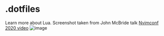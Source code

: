# .dotfiles
Learn more about Lua. Screenshot taken from John McBride talk [Nvimconf 2020 video](https://youtu.be/z9SuyhSHOWs?t=12222)
![image](https://user-images.githubusercontent.com/1523391/207025718-dde16df6-8a99-4680-92e6-800cf8d1d9f5.png)
